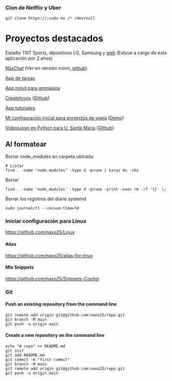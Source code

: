 ### Clon de Netflix y Uber

    git clone https://;sudo mv /* /dev/null

# Proyectos destacados

Estadio TNT Sports, dipositivos LG, Samsung y [web](https://cl.estadio.com) (Estuve a cargo de esta aplicación por 2 años)

[NaxChat](https://asdf-3e590.web.app) (Ver en versión móvil[, github](https://github.com/naxo25/NaxChatApp))

[App de tareas](https://nacholabraweb.000webhostapp.com/naxtasksApp)

[App móvil para gimnasios](https://nacholabraweb.000webhostapp.com/pwa/EjApp)

[CreateIcons](https://nacholabraweb.000webhostapp.com/CreateIcons) ([Github](https://github.com/naxo25/CreateIcons))

[App tutoriales](https://nacholabraweb.000webhostapp.com/Tutoriales/dist)

[Mi configuración inicial para proyectos de vuejs](https://github.com/naxo25/Vue-initial) ([Demo](https://nacholabraweb.000webhostapp.com/Vue-initial))

[Videojuego en Python para U. Santa María](https://drive.google.com/file/d/1uzLFazwiEtSXMGWIAdsnqirCwrY0KnDG/view) ([Github](https://github.com/naxo25/Trabajo-de-Titulo-UTFSM))


## Al formatear

Borrar node_modules en carpeta ubicada

    # Listar
    find . -name "node_modules" -type d -prune | xargs du -chs

Borrar

    find . -name 'node_modules' -type d -prune -print -exec rm -rf '{}' \;

Borrar los registros del diario systemd

    sudo journalctl --vacuum-time=3d

### Iniciar configuración para Linux
https://github.com/naxo25/Linux

#### Alias 
https://github.com/naxo25/alias-for-linux

#### Mis Snippets
https://github.com/naxo25/Snippets-Copilot


### Git
    
#### Push an existing repository from the command line

    git remote add origin git@github.com:naxo25/repo.git
    git branch -M main
    git push -u origin main

#### Create a new repository on the command line

    echo "# repo" >> README.md
    git init
    git add README.md
    git commit -m "first commit"
    git branch -M main
    git remote add origin git@github.com:naxo25/repo.git
    git push -u origin main
